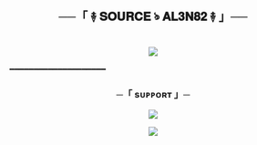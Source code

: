 <h2 align="center">
    ──「 ࿈ 𝐒𝐎𝐔𝐑𝐂𝐄 ঌ 𝐀𝐋𝟑𝐍𝟖𝟐 ࿈ 」──
</h2>

<p align="center">
  <img src="https://graph.org/file/67e01d5fab422e894225d.mp4">
</p>

━━━━━━━━━━━━━━━━━━━━

<h3 align="center">
    ─「 sᴜᴩᴩᴏʀᴛ 」─
</h3>

<p align="center">
<a href="https://telegram.me/al3n82"><img src="https://img.shields.io/badge/-Support%20Group-blue.svg?style=for-the-badge&logo=Telegram"></a>
</p>

<p align="center">
<a href="https://telegram.me/el3n82"><img src="https://img.shields.io/badge/-Support%20Channel-blue.svg?style=for-the-badge&logo=Telegram"></a>
</p>

